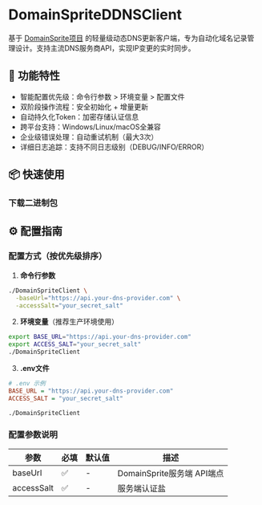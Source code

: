 # DomainSpriteDDNSClient

基于 [DomainSprite项目](https://github.com/zouXH-god/DomainSprite) 的轻量级动态DNS更新客户端，专为自动化域名记录管理设计。支持主流DNS服务商API，实现IP变更的实时同步。

## 🌟 功能特性

- 智能配置优先级：命令行参数 > 环境变量 > 配置文件
- 双阶段操作流程：安全初始化 + 增量更新
- 自动持久化Token：加密存储认证信息
- 跨平台支持：Windows/Linux/macOS全兼容
- 企业级错误处理：自动重试机制（最大3次）
- 详细日志追踪：支持不同日志级别（DEBUG/INFO/ERROR）

## 📦 快速使用

### 下载二进制包

## ⚙️ 配置指南

### 配置方式（按优先级排序）

1. **命令行参数**
```bash
./DomainSpriteClient \
  -baseUrl="https://api.your-dns-provider.com" \
  -accessSalt="your_secret_salt" 
```

2. **环境变量**（推荐生产环境使用）
```bash
export BASE_URL="https://api.your-dns-provider.com"
export ACCESS_SALT="your_secret_salt"
./DomainSpriteClient
```

3. **.env文件**
```ini
# .env 示例
BASE_URL = "https://api.your-dns-provider.com"
ACCESS_SALT = "your_secret_salt"
```

```bash
./DomainSpriteClient
```

### 配置参数说明

| 参数            | 必填 | 默认值     | 描述                     |
|-----------------|------|------------|------------------------|
| baseUrl         | ✅   | -          | DomainSprite服务端 API端点  |
| accessSalt      | ✅   | -          | 服务端认证盐                 |
